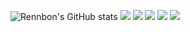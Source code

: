 ![Rennbon's GitHub stats](https://github-readme-stats.vercel.app/api?username=Rennbon&bg_color=30,e96443,904e95&title_color=fff&text_color=fff)
![](https://github-profile-summary-cards.vercel.app/api/cards/profile-details?username=Rennbon&theme=github)
![](https://github-profile-summary-cards.vercel.app/api/cards/repos-per-language?username=Rennbon&theme=github)
![](https://github-profile-summary-cards.vercel.app/api/cards/most-commit-language?username=Rennbon&theme=github)
![](https://github-profile-summary-cards.vercel.app/api/cards/stats?username=Rennbon&theme=github)
![](https://github-profile-summary-cards.vercel.app/api/cards/productive-time?username=Rennbon&theme=github)


